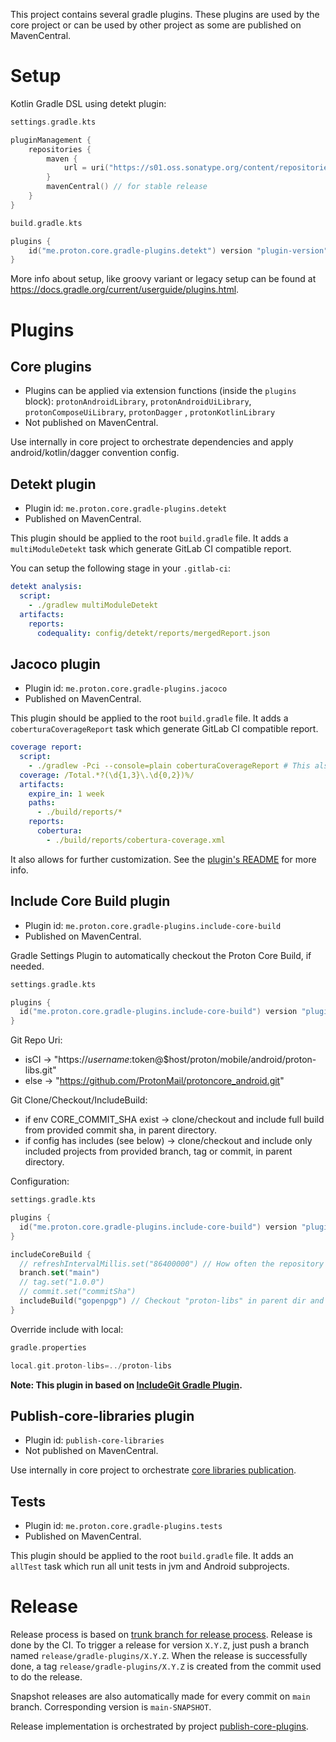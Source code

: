 This project contains several gradle plugins. These plugins are used by the core project or can be used by other project as some are published on MavenCentral.
# Setup
Kotlin Gradle DSL using detekt plugin:
```kotlin
settings.gradle.kts

pluginManagement {
    repositories {
        maven {
            url = uri("https://s01.oss.sonatype.org/content/repositories/snapshots/") // for snapshot release
        }
        mavenCentral() // for stable release
    }
}
```
```kotlin
build.gradle.kts

plugins {
    id("me.proton.core.gradle-plugins.detekt") version "plugin-version"
}
```
More info about setup, like groovy variant or legacy setup can be found at https://docs.gradle.org/current/userguide/plugins.html.
# Plugins
## Core plugins

- Plugins can be applied via extension functions (inside the `plugins`
  block): `protonAndroidLibrary`, `protonAndroidUiLibrary`, `protonComposeUiLibrary`, `protonDagger`
  , `protonKotlinLibrary`
- Not published on MavenCentral.

Use internally in core project to orchestrate dependencies and apply android/kotlin/dagger convention config. 

## Detekt plugin
- Plugin id: `me.proton.core.gradle-plugins.detekt`
- Published on MavenCentral.

This plugin should be applied to the root `build.gradle` file. It adds a `multiModuleDetekt` task which generate GitLab CI compatible report.

You can setup the following stage in your `.gitlab-ci`:
```yaml
detekt analysis:
  script:
    - ./gradlew multiModuleDetekt
  artifacts:
    reports:
      codequality: config/detekt/reports/mergedReport.json
 ```

## Jacoco plugin
- Plugin id: `me.proton.core.gradle-plugins.jacoco`
- Published on MavenCentral.

This plugin should be applied to the root `build.gradle` file. It adds a `coberturaCoverageReport` task which generate GitLab CI compatible report.
```yaml
coverage report:
  script:
    - ./gradlew -Pci --console=plain coberturaCoverageReport # This also runs allTest
  coverage: /Total.*?(\d{1,3}\.\d{0,2})%/
  artifacts:
    expire_in: 1 week
    paths:
      - ./build/reports/*
    reports:
      cobertura:
        - ./build/reports/cobertura-coverage.xml
```

It also allows for further customization. See the [plugin's README](./jacoco/README.md) for more info.

## Include Core Build plugin
- Plugin id: `me.proton.core.gradle-plugins.include-core-build`
- Published on MavenCentral.

Gradle Settings Plugin to automatically checkout the Proton Core Build, if needed.

```kotlin
settings.gradle.kts

plugins {
  id("me.proton.core.gradle-plugins.include-core-build") version "plugin-version"
}
```
Git Repo Uri:
- isCI -> "https://$username:$token@$host/proton/mobile/android/proton-libs.git"
- else -> "https://github.com/ProtonMail/protoncore_android.git"

Git Clone/Checkout/IncludeBuild:
- if env CORE_COMMIT_SHA exist -> clone/checkout and include full build from provided commit sha, in parent directory.
- if config has includes (see below) -> clone/checkout and include only included projects from provided branch, tag or commit, in parent directory.

Configuration:
```kotlin
settings.gradle.kts

plugins {
  id("me.proton.core.gradle-plugins.include-core-build") version "plugin-version"
}

includeCoreBuild {
  // refreshIntervalMillis.set("86400000") // How often the repository should be updated, default 24h.
  branch.set("main")
  // tag.set("1.0.0")
  // commit.set("commitSha")
  includeBuild("gopenpgp") // Checkout "proton-libs" in parent dir and include "gopenpgp" build.
}
```

Override include with local:
```kotlin
gradle.properties

local.git.proton-libs=../proton-libs
```

**Note: This plugin in based on [IncludeGit Gradle Plugin](https://melix.github.io/includegit-gradle-plugin).**

## Publish-core-libraries plugin
- Plugin id: `publish-core-libraries`
- Not published on MavenCentral.

Use internally in core project to orchestrate [core libraries publication](../README.md#release).

## Tests
- Plugin id: `me.proton.core.gradle-plugins.tests`
- Published on MavenCentral.

This plugin should be applied to the root `build.gradle` file. It adds an `allTest` task which run all unit tests in jvm and Android subprojects.

# Release
Release process is based on [trunk branch for release process](https://trunkbaseddevelopment.com/branch-for-release/).
Release is done by the CI. To trigger a release for version `X.Y.Z`, just push a branch named `release/gradle-plugins/X.Y.Z`.
When the release is successfully done, a tag `release/gradle-plugins/X.Y.Z` is created from the commit used to do the release.

Snapshot releases are also automatically made for every commit on `main` branch. Corresponding version is `main-SNAPSHOT`.

Release implementation is orchestrated by project [publish-core-plugins](./publish-core-plugins).
